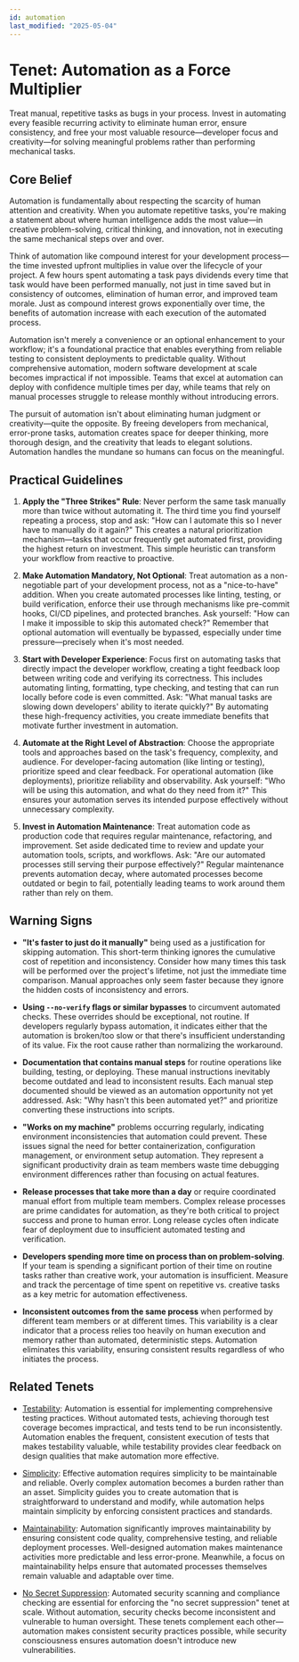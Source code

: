 ```yaml
---
id: automation
last_modified: "2025-05-04"
---
```


# Tenet: Automation as a Force Multiplier

Treat manual, repetitive tasks as bugs in your process. Invest in automating every feasible recurring activity to eliminate human error, ensure consistency, and free your most valuable resource—developer focus and creativity—for solving meaningful problems rather than performing mechanical tasks.

## Core Belief

Automation is fundamentally about respecting the scarcity of human attention and creativity. When you automate repetitive tasks, you're making a statement about where human intelligence adds the most value—in creative problem-solving, critical thinking, and innovation, not in executing the same mechanical steps over and over.

Think of automation like compound interest for your development process—the time invested upfront multiplies in value over the lifecycle of your project. A few hours spent automating a task pays dividends every time that task would have been performed manually, not just in time saved but in consistency of outcomes, elimination of human error, and improved team morale. Just as compound interest grows exponentially over time, the benefits of automation increase with each execution of the automated process.

Automation isn't merely a convenience or an optional enhancement to your workflow; it's a foundational practice that enables everything from reliable testing to consistent deployments to predictable quality. Without comprehensive automation, modern software development at scale becomes impractical if not impossible. Teams that excel at automation can deploy with confidence multiple times per day, while teams that rely on manual processes struggle to release monthly without introducing errors.

The pursuit of automation isn't about eliminating human judgment or creativity—quite the opposite. By freeing developers from mechanical, error-prone tasks, automation creates space for deeper thinking, more thorough design, and the creativity that leads to elegant solutions. Automation handles the mundane so humans can focus on the meaningful.

## Practical Guidelines

1. **Apply the "Three Strikes" Rule**: Never perform the same task manually more than twice without automating it. The third time you find yourself repeating a process, stop and ask: "How can I automate this so I never have to manually do it again?" This creates a natural prioritization mechanism—tasks that occur frequently get automated first, providing the highest return on investment. This simple heuristic can transform your workflow from reactive to proactive.

2. **Make Automation Mandatory, Not Optional**: Treat automation as a non-negotiable part of your development process, not as a "nice-to-have" addition. When you create automated processes like linting, testing, or build verification, enforce their use through mechanisms like pre-commit hooks, CI/CD pipelines, and protected branches. Ask yourself: "How can I make it impossible to skip this automated check?" Remember that optional automation will eventually be bypassed, especially under time pressure—precisely when it's most needed.

3. **Start with Developer Experience**: Focus first on automating tasks that directly impact the developer workflow, creating a tight feedback loop between writing code and verifying its correctness. This includes automating linting, formatting, type checking, and testing that can run locally before code is even committed. Ask: "What manual tasks are slowing down developers' ability to iterate quickly?" By automating these high-frequency activities, you create immediate benefits that motivate further investment in automation.

4. **Automate at the Right Level of Abstraction**: Choose the appropriate tools and approaches based on the task's frequency, complexity, and audience. For developer-facing automation (like linting or testing), prioritize speed and clear feedback. For operational automation (like deployments), prioritize reliability and observability. Ask yourself: "Who will be using this automation, and what do they need from it?" This ensures your automation serves its intended purpose effectively without unnecessary complexity.

5. **Invest in Automation Maintenance**: Treat automation code as production code that requires regular maintenance, refactoring, and improvement. Set aside dedicated time to review and update your automation tools, scripts, and workflows. Ask: "Are our automated processes still serving their purpose effectively?" Regular maintenance prevents automation decay, where automated processes become outdated or begin to fail, potentially leading teams to work around them rather than rely on them.

## Warning Signs

- **"It's faster to just do it manually"** being used as a justification for skipping automation. This short-term thinking ignores the cumulative cost of repetition and inconsistency. Consider how many times this task will be performed over the project's lifetime, not just the immediate time comparison. Manual approaches only seem faster because they ignore the hidden costs of inconsistency and errors.

- **Using `--no-verify` flags or similar bypasses** to circumvent automated checks. These overrides should be exceptional, not routine. If developers regularly bypass automation, it indicates either that the automation is broken/too slow or that there's insufficient understanding of its value. Fix the root cause rather than normalizing the workaround.

- **Documentation that contains manual steps** for routine operations like building, testing, or deploying. These manual instructions inevitably become outdated and lead to inconsistent results. Each manual step documented should be viewed as an automation opportunity not yet addressed. Ask: "Why hasn't this been automated yet?" and prioritize converting these instructions into scripts.

- **"Works on my machine"** problems occurring regularly, indicating environment inconsistencies that automation could prevent. These issues signal the need for better containerization, configuration management, or environment setup automation. They represent a significant productivity drain as team members waste time debugging environment differences rather than focusing on actual features.

- **Release processes that take more than a day** or require coordinated manual effort from multiple team members. Complex release processes are prime candidates for automation, as they're both critical to project success and prone to human error. Long release cycles often indicate fear of deployment due to insufficient automated testing and verification.

- **Developers spending more time on process than on problem-solving**. If your team is spending a significant portion of their time on routine tasks rather than creative work, your automation is insufficient. Measure and track the percentage of time spent on repetitive vs. creative tasks as a key metric for automation effectiveness.

- **Inconsistent outcomes from the same process** when performed by different team members or at different times. This variability is a clear indicator that a process relies too heavily on human execution and memory rather than automated, deterministic steps. Automation eliminates this variability, ensuring consistent results regardless of who initiates the process.

## Related Tenets

- [Testability](testability.md): Automation is essential for implementing comprehensive testing practices. Without automated tests, achieving thorough test coverage becomes impractical, and tests tend to be run inconsistently. Automation enables the frequent, consistent execution of tests that makes testability valuable, while testability provides clear feedback on design qualities that make automation more effective.

- [Simplicity](simplicity.md): Effective automation requires simplicity to be maintainable and reliable. Overly complex automation becomes a burden rather than an asset. Simplicity guides you to create automation that is straightforward to understand and modify, while automation helps maintain simplicity by enforcing consistent practices and standards.

- [Maintainability](maintainability.md): Automation significantly improves maintainability by ensuring consistent code quality, comprehensive testing, and reliable deployment processes. Well-designed automation makes maintenance activities more predictable and less error-prone. Meanwhile, a focus on maintainability helps ensure that automated processes themselves remain valuable and adaptable over time.

- [No Secret Suppression](no-secret-suppression.md): Automated security scanning and compliance checking are essential for enforcing the "no secret suppression" tenet at scale. Without automation, security checks become inconsistent and vulnerable to human oversight. These tenets complement each other—automation makes consistent security practices possible, while security consciousness ensures automation doesn't introduce new vulnerabilities.